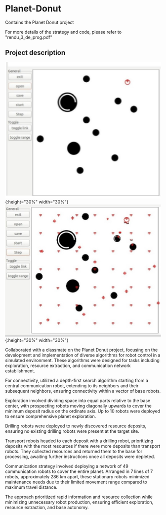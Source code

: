 # Planet-Donut
Contains the Planet Donut project

For more details of the strategy and code, please refer to "rendu_3_de_prog.pdf"

## Project description

![Initial planet (ressources and bases)](/img/c1.jpg){:height="30%" width="30%"}
![During execution](/img/c2.jpg){:height="30%" width="30%"}

Collaborated with a classmate on the Planet Donut project, focusing on the development and implementation of diverse algorithms for robot control in a simulated environment. These algorithms were designed for tasks including exploration, resource extraction, and communication network establishment.

For connectivity, utilized a depth-first search algorithm starting from a central communication robot, extending to its neighbors and their subsequent neighbors, ensuring connectivity within a vector of base robots.

Exploration involved dividing space into equal parts relative to the base center, with prospecting robots moving diagonally upwards to cover the minimum deposit radius on the ordinate axis. Up to 10 robots were deployed to ensure comprehensive planet exploration.

Drilling robots were deployed to newly discovered resource deposits, ensuring no existing drilling robots were present at the target site.

Transport robots headed to each deposit with a drilling robot, prioritizing deposits with the most resources if there were more deposits than transport robots. They collected resources and returned them to the base for processing, awaiting further instructions once all deposits were depleted.

Communication strategy involved deploying a network of 49 communication robots to cover the entire planet. Arranged in 7 lines of 7 robots, approximately 286 km apart, these stationary robots minimized maintenance needs due to their limited movement range compared to maximum travel distance.

The approach prioritized rapid information and resource collection while minimizing unnecessary robot production, ensuring efficient exploration, resource extraction, and base autonomy.
